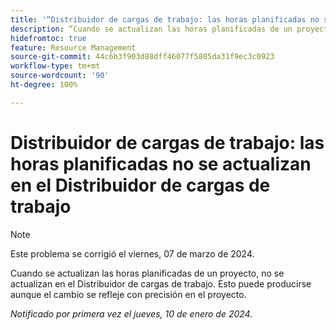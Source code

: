 ```yaml
---
title: '“Distribuidor de cargas de trabajo: las horas planificadas no se actualizan en el Distribuidor de cargas de trabajo”'
description: “Cuando se actualizan las horas planificadas de un proyecto, no se actualizan en el Distribuidor de cargas de trabajo. Esto puede producirse aunque el cambio se refleje con precisión en el proyecto”.
hidefromtoc: true
feature: Resource Management
source-git-commit: 44c6b3f903d88dff46077f5805da31f9ec3c0923
workflow-type: tm+mt
source-wordcount: '90'
ht-degree: 100%

---
```



# Distribuidor de cargas de trabajo: las horas planificadas no se actualizan en el Distribuidor de cargas de trabajo

>[!NOTE]
>
>Este problema se corrigió el viernes, 07 de marzo de 2024.

Cuando se actualizan las horas planificadas de un proyecto, no se actualizan en el Distribuidor de cargas de trabajo. Esto puede producirse aunque el cambio se refleje con precisión en el proyecto.

_Notificado por primera vez el jueves, 10 de enero de 2024._
